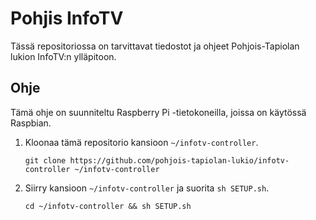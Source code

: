 # Pohjis InfoTV

Tässä repositoriossa on tarvittavat tiedostot ja ohjeet Pohjois-Tapiolan lukion InfoTV:n ylläpitoon.

## Ohje
Tämä ohje on suunniteltu Raspberry Pi -tietokoneilla, joissa on käytössä Raspbian.

1. Kloonaa tämä repositorio kansioon `~/infotv-controller`.
   ```
   git clone https://github.com/pohjois-tapiolan-lukio/infotv-controller ~/infotv-controller
   ```

2. Siirry kansioon `~/infotv-controller` ja suorita `sh SETUP.sh`.
   ```
   cd ~/infotv-controller && sh SETUP.sh
   ```
